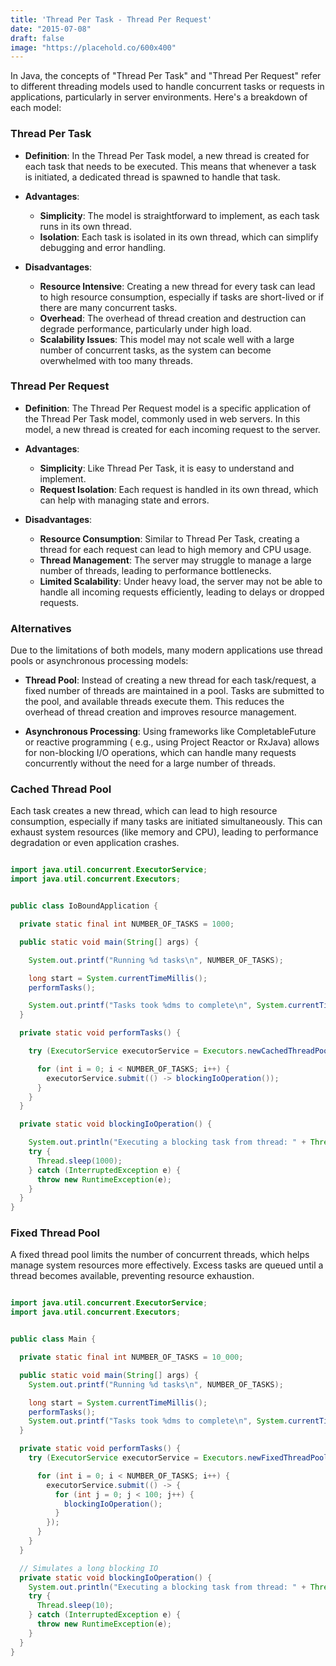 ```yaml
---
title: 'Thread Per Task - Thread Per Request'
date: "2015-07-08"
draft: false
image: "https://placehold.co/600x400"
---
```


In Java, the concepts of "Thread Per Task" and "Thread Per Request" refer to different threading
models used to handle concurrent tasks or requests in applications, particularly in server
environments. Here's a breakdown of each model:

### Thread Per Task

- **Definition**: In the Thread Per Task model, a new thread is created for each task that needs to
  be executed. This means that whenever a task is initiated, a dedicated thread is spawned to handle
  that task.

- **Advantages**:
    - **Simplicity**: The model is straightforward to implement, as each task runs in its own
      thread.
    - **Isolation**: Each task is isolated in its own thread, which can simplify debugging and error
      handling.

- **Disadvantages**:
    - **Resource Intensive**: Creating a new thread for every task can lead to high resource
      consumption, especially if tasks are short-lived or if there are many concurrent tasks.
    - **Overhead**: The overhead of thread creation and destruction can degrade performance,
      particularly under high load.
    - **Scalability Issues**: This model may not scale well with a large number of concurrent tasks,
      as the system can become overwhelmed with too many threads.

### Thread Per Request

- **Definition**: The Thread Per Request model is a specific application of the Thread Per Task
  model, commonly used in web servers. In this model, a new thread is created for each incoming
  request to the server.

- **Advantages**:
    - **Simplicity**: Like Thread Per Task, it is easy to understand and implement.
    - **Request Isolation**: Each request is handled in its own thread, which can help with managing
      state and errors.

- **Disadvantages**:
    - **Resource Consumption**: Similar to Thread Per Task, creating a thread for each request can
      lead to high memory and CPU usage.
    - **Thread Management**: The server may struggle to manage a large number of threads, leading to
      performance bottlenecks.
    - **Limited Scalability**: Under heavy load, the server may not be able to handle all incoming
      requests efficiently, leading to delays or dropped requests.

### Alternatives

Due to the limitations of both models, many modern applications use thread pools or asynchronous
processing models:

- **Thread Pool**: Instead of creating a new thread for each task/request, a fixed number of threads
  are maintained in a pool. Tasks are submitted to the pool, and available threads execute them.
  This reduces the overhead of thread creation and improves resource management.

- **Asynchronous Processing**: Using frameworks like CompletableFuture or reactive programming (
  e.g., using Project Reactor or RxJava) allows for non-blocking I/O operations, which can handle
  many requests concurrently without the need for a large number of threads.

### Cached Thread Pool

Each task creates a new thread, which can lead to high resource consumption, especially if many
tasks are initiated simultaneously. This can exhaust system resources (like memory and CPU), leading
to performance degradation or even application crashes.

```java

import java.util.concurrent.ExecutorService;
import java.util.concurrent.Executors;


public class IoBoundApplication {

  private static final int NUMBER_OF_TASKS = 1000;

  public static void main(String[] args) {

    System.out.printf("Running %d tasks\n", NUMBER_OF_TASKS);

    long start = System.currentTimeMillis();
    performTasks();

    System.out.printf("Tasks took %dms to complete\n", System.currentTimeMillis() - start);
  }

  private static void performTasks() {

    try (ExecutorService executorService = Executors.newCachedThreadPool()) {

      for (int i = 0; i < NUMBER_OF_TASKS; i++) {
        executorService.submit(() -> blockingIoOperation());
      }
    }
  }

  private static void blockingIoOperation() {

    System.out.println("Executing a blocking task from thread: " + Thread.currentThread());
    try {
      Thread.sleep(1000);
    } catch (InterruptedException e) {
      throw new RuntimeException(e);
    }
  }
}
```

### Fixed Thread Pool

A fixed thread pool limits the number of concurrent threads, which helps manage system resources
more effectively. Excess tasks are queued until a thread becomes available, preventing resource
exhaustion.

```java

import java.util.concurrent.ExecutorService;
import java.util.concurrent.Executors;


public class Main {

  private static final int NUMBER_OF_TASKS = 10_000;

  public static void main(String[] args) {
    System.out.printf("Running %d tasks\n", NUMBER_OF_TASKS);

    long start = System.currentTimeMillis();
    performTasks();
    System.out.printf("Tasks took %dms to complete\n", System.currentTimeMillis() - start);
  }

  private static void performTasks() {
    try (ExecutorService executorService = Executors.newFixedThreadPool(1000)) {

      for (int i = 0; i < NUMBER_OF_TASKS; i++) {
        executorService.submit(() -> {
          for (int j = 0; j < 100; j++) {
            blockingIoOperation();
          }
        });
      }
    }
  }

  // Simulates a long blocking IO
  private static void blockingIoOperation() {
    System.out.println("Executing a blocking task from thread: " + Thread.currentThread());
    try {
      Thread.sleep(10);
    } catch (InterruptedException e) {
      throw new RuntimeException(e);
    }
  }
}
```

